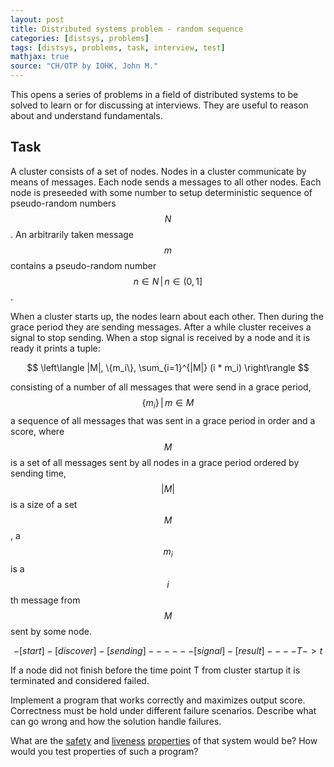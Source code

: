 ```yaml
---
layout: post
title: Distributed systems problem - random sequence
categories: [distsys, problems]
tags: [distsys, problems, task, interview, test]
mathjax: true
source: "CH/OTP by IOHK, John M."
---
```


This opens a series of problems in a field of distributed systems
to be solved to learn or for discussing at interviews. They are
useful to reason about and understand fundamentals.

## Task

A cluster consists of a set of nodes. Nodes in a cluster communicate
by means of messages. Each node sends a messages to all other nodes.
Each node is preseeded with some number to setup deterministic
sequence of pseudo-random numbers $$N$$. An arbitrarily taken message
$$m$$ contains a pseudo-random number $$ n \in N \,|\, n \in (0, 1] $$.

When a cluster starts up, the nodes learn about each other. Then during
the grace period they are sending messages. After a while cluster
receives a signal to stop sending. When a stop signal is received by
a node and it is ready it prints a tuple:

$$ \left\langle |M|, \{m_i\}, \sum_{i=1}^{|M|} (i * m_i) \right\rangle $$

consisting of a number of all messages that were send in a grace period,
$$ \{m_i\} \,|\, m \in M $$ a sequence of all messages that was sent in
a grace period in order and a score, where $$M$$ is a set of all
messages sent by all nodes in a grace period ordered by sending time,
$$|M|$$ is a size of a set $$M$$, a $$m_i$$ is a $$i$$th message from
$$M$$ sent by some node.

$$ -[start]-[discover]-[sending]------[signal]-[result]----T-> t $$

If a node did not finish before the time point T from cluster
startup it is terminated and considered failed.

Implement a program that works correctly and maximizes output score.
Correctness must be hold under different failure scenarios. Describe
what can go wrong and how the solution handle failures.

What are the [safety][1] and [liveness][2] [properties][3] of that
system would be? How would you test properties of such a program?

[1]: https://en.wikipedia.org/wiki/Safety_property "safety"
[2]: https://en.wikipedia.org/wiki/Liveness        "liveness"
[3]: http://cecs.wright.edu/~pmateti/Courses/7370/Lectures/Fundas/safety-liveness.html "properties"
[4]: https://www.cs.cornell.edu/fbs/publications/RecSafeLive.pdf "Recognizing safety and liveness by Bowen Alpern and Fred B. Schneider"
[5]: https://lamport.azurewebsites.net/pubs/implementation.pdf   "The Implementation of Reliable Distributed Multiprocess Systems"
[6]: https://amturing.acm.org/p558-lamport.pdf                   "Time, Clocks, and the Ordering of Events in a Distributed System by Leslie Lamport"
[7]: http://book.mixu.net/distsys/single-page.html
